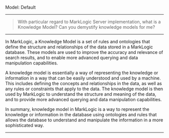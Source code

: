 Model: Default

---

> With particular regard to MarkLogic Server implementation, what is a Knowledge Model? Can you demystify knowledge models for me?

---

In MarkLogic, a Knowledge Model is a set of rules and ontologies that define the structure and relationships of the data stored in a MarkLogic database. These models are used to improve the accuracy and relevance of search results, and to enable more advanced querying and data manipulation capabilities.

A knowledge model is essentially a way of representing the knowledge or information in a way that can be easily understood and used by a machine. This includes defining the concepts and relationships in the data, as well as any rules or constraints that apply to the data. The knowledge model is then used by MarkLogic to understand the structure and meaning of the data, and to provide more advanced querying and data manipulation capabilities.

In summary, knowledge model in MarkLogic is a way to represent the knowledge or information in the database using ontologies and rules that allows the database to understand and manipulate the information in a more sophisticated way.

---